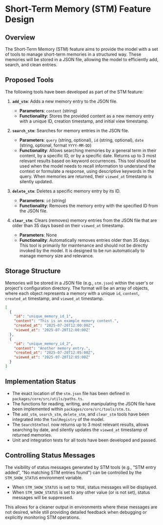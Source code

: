 # Short-Term Memory (STM) Feature Design

## Overview

The Short-Term Memory (STM) feature aims to provide the model with a set of tools to manage short-term memories in a structured way. These memories will be stored in a JSON file, allowing the model to efficiently add, search, and clean entries.

## Proposed Tools

The following tools have been developed as part of the STM feature:

1.  **`add_stm`**: Adds a new memory entry to the JSON file.
    - **Parameters**: `content` (string)
    - **Functionality**: Stores the provided content as a new memory entry with a unique ID, creation timestamp, and initial view timestamp.

2.  **`search_stm`**: Searches for memory entries in the JSON file.
    - **Parameters**: `query` (string, optional), `id` (string, optional), `date` (string, optional, format `YYYY-MM-DD`)
    - **Functionality**: Allows searching memories by a general term in their content, by a specific ID, or by a specific date. Returns up to 3 most relevant results based on keyword occurrences. This tool should be used when the model needs to recall information to understand the context or formulate a response, using descriptive keywords in the query. When memories are returned, their `viewed_at` timestamp is silently updated.

3.  **`delete_stm`**: Deletes a specific memory entry by its ID.
    - **Parameters**: `id` (string)
    - **Functionality**: Removes the memory entry with the specified ID from the JSON file.

4.  **`clear_stm`**: Clears (removes) memory entries from the JSON file that are older than 35 days based on their `viewed_at` timestamp.
    - **Parameters**: None
    - **Functionality**: Automatically removes entries older than 35 days. This tool is primarily for maintenance and should not be directly invoked by the model. It is designed to be run automatically to manage memory size and relevance.

## Storage Structure

Memories will be stored in a JSON file (e.g., `stm.json`) within the user's or project's configuration directory. The format will be an array of objects, where each object represents a memory with a unique `id`, `content`, `created_at` timestamp, and `viewed_at` timestamp.

```json
[
  {
    "id": "unique_memory_id_1",
    "content": "This is an example memory content.",
    "created_at": "2025-07-20T12:00:00Z",
    "viewed_at": "2025-07-20T12:00:00Z"
  },
  {
    "id": "unique_memory_id_2",
    "content": "Another memory entry.",
    "created_at": "2025-07-20T12:05:00Z",
    "viewed_at": "2025-07-20T12:05:00Z"
  }
]
```

## Implementation Status

- The exact location of the `stm.json` file has been defined in `packages/core/src/utils/paths.ts`.
- The functions for reading, writing, and manipulating the JSON file have been implemented within `packages/core/src/tools/stm.ts`.
- The `add_stm`, `search_stm`, `delete_stm`, and `clear_stm` tools have been integrated into the `ToolRegistry` of the model.
- The `SearchStmTool` now returns up to 3 most relevant results, allows searching by date, and silently updates the `viewed_at` timestamp of returned memories.
- Unit and integration tests for all tools have been developed and passed.

## Controlling Status Messages

The visibility of status messages generated by STM tools (e.g., "STM entry added", "No matching STM entries found") can be controlled by the `STM_SHOW_STATUS` environment variable.

- When `STM_SHOW_STATUS` is set to `TRUE`, status messages will be displayed.
- When `STM_SHOW_STATUS` is set to any other value (or is not set), status messages will be suppressed.

This allows for a cleaner output in environments where these messages are not desired, while still providing detailed feedback when debugging or explicitly monitoring STM operations.
